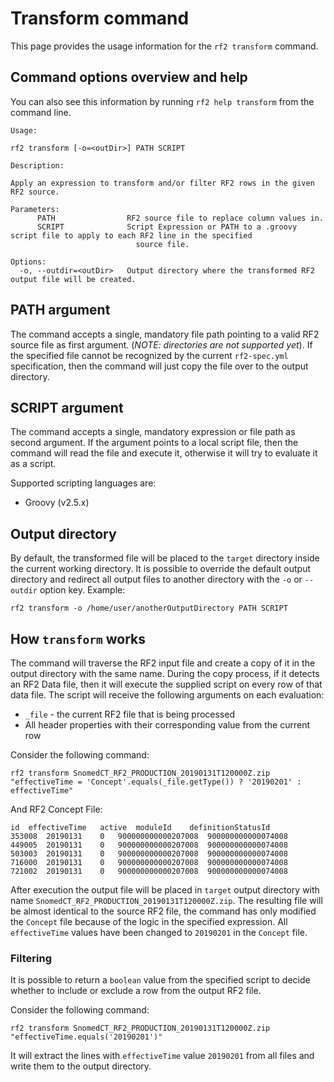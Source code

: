 # Transform command

This page provides the usage information for the `rf2 transform` command.

## Command options overview and help

You can also see this information by running `rf2 help transform` from the command line.

```
Usage:

rf2 transform [-o=<outDir>] PATH SCRIPT

Description:

Apply an expression to transform and/or filter RF2 rows in the given RF2 source.

Parameters:
      PATH                RF2 source file to replace column values in.
      SCRIPT              Script Expression or PATH to a .groovy script file to apply to each RF2 line in the specified
                            source file.

Options:
  -o, --outdir=<outDir>   Output directory where the transformed RF2 output file will be created.
```

## PATH argument

The command accepts a single, mandatory file path pointing to a valid RF2 source file as first argument. (_NOTE: directories are not supported yet_).
If the specified file cannot be recognized by the current `rf2-spec.yml` specification, then the command will just copy the file over to the output directory.

## SCRIPT argument

The command accepts a single, mandatory expression or file path as second argument.
If the argument points to a local script file, then the command will read the file and execute it, otherwise it will try to evaluate it as a script.   

Supported scripting languages are:
* Groovy (v2.5.x)

## Output directory

By default, the transformed file will be placed to the `target` directory inside the current working directory.
It is possible to override the default output directory and redirect all output files to another directory with the `-o` or `--outdir` option key. Example:

    rf2 transform -o /home/user/anotherOutputDirectory PATH SCRIPT

## How `transform` works

The command will traverse the RF2 input file and create a copy of it in the output directory with the same name.
During the copy process, if it detects an RF2 Data file, then it will execute the supplied script on every row of that data file.
The script will receive the following arguments on each evaluation:
* `_file` - the current RF2 file that is being processed
* All header properties with their corresponding value from the current row

Consider the following command:

    rf2 transform SnomedCT_RF2_PRODUCTION_20190131T120000Z.zip "effectiveTime = 'Concept'.equals(_file.getType()) ? '20190201' : effectiveTime"

And RF2 Concept File:

```
id	effectiveTime	active	moduleId	definitionStatusId
353008	20190131	0	900000000000207008	900000000000074008
449005	20190131	0	900000000000207008	900000000000074008
503003	20190131	0	900000000000207008	900000000000074008
716000	20190131	0	900000000000207008	900000000000074008
721002	20190131	0	900000000000207008	900000000000074008
```

After execution the output file will be placed in `target` output directory with name `SnomedCT_RF2_PRODUCTION_20190131T120000Z.zip`.
The resulting file will be almost identical to the source RF2 file, the command has only modified the `Concept` file because of the logic in the specified expression.
All `effectiveTime` values have been changed to `20190201` in the `Concept` file.

### Filtering

It is possible to return a `boolean` value from the specified script to decide whether to include or exclude a row from the output RF2 file.

Consider the following command:

    rf2 transform SnomedCT_RF2_PRODUCTION_20190131T120000Z.zip "effectiveTime.equals('20190201')"

It will extract the lines with `effectiveTime` value `20190201` from all files and write them to the output directory. 